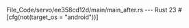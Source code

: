File_Code/servo/ee358cd12d/main/main_after.rs --- Rust
23 #[cfg(not(target_os = "android"))]                                                                                                                          

